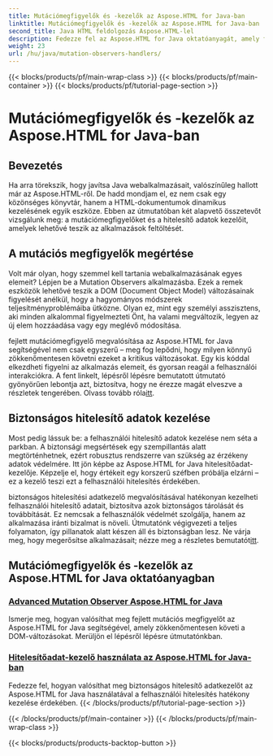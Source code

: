 ```yaml
---
title: Mutációmegfigyelők és -kezelők az Aspose.HTML for Java-ban
linktitle: Mutációmegfigyelők és -kezelők az Aspose.HTML for Java-ban
second_title: Java HTML feldolgozás Aspose.HTML-lel
description: Fedezze fel az Aspose.HTML for Java oktatóanyagát, amely fejlett mutációmegfigyelőket és biztonságos hitelesítőadat-kezelőket tartalmaz a webalkalmazások fejlesztéséhez.
weight: 23
url: /hu/java/mutation-observers-handlers/
---
```


{{< blocks/products/pf/main-wrap-class >}}
{{< blocks/products/pf/main-container >}}
{{< blocks/products/pf/tutorial-page-section >}}

# Mutációmegfigyelők és -kezelők az Aspose.HTML for Java-ban

## Bevezetés

Ha arra törekszik, hogy javítsa Java webalkalmazásait, valószínűleg hallott már az Aspose.HTML-ről. De hadd mondjam el, ez nem csak egy közönséges könyvtár, hanem a HTML-dokumentumok dinamikus kezelésének egyik eszköze. Ebben az útmutatóban két alapvető összetevőt vizsgálunk meg: a mutációmegfigyelőket és a hitelesítő adatok kezelőit, amelyek lehetővé teszik az alkalmazások feltöltését. 

## A mutációs megfigyelők megértése

Volt már olyan, hogy szemmel kell tartania webalkalmazásának egyes elemeit? Lépjen be a Mutation Observers alkalmazásba. Ezek a remek eszközök lehetővé teszik a DOM (Document Object Model) változásainak figyelését anélkül, hogy a hagyományos módszerek teljesítményproblémáiba ütközne. Olyan ez, mint egy személyi asszisztens, aki minden alkalommal figyelmezteti Önt, ha valami megváltozik, legyen az új elem hozzáadása vagy egy meglévő módosítása. 

 fejlett mutációmegfigyelő megvalósítása az Aspose.HTML for Java segítségével nem csak egyszerű – meg fog lepődni, hogy milyen könnyű zökkenőmentesen követni ezeket a kritikus változásokat. Egy kis kóddal elkezdheti figyelni az alkalmazás elemeit, és gyorsan reagál a felhasználói interakciókra. A fent linkelt, lépésről lépésre bemutatott útmutató gyönyörűen lebontja azt, biztosítva, hogy ne érezze magát elveszve a részletek tengerében. Olvass tovább róla[itt](./mutation-observer/).

## Biztonságos hitelesítő adatok kezelése

Most pedig lássuk be: a felhasználói hitelesítő adatok kezelése nem séta a parkban. A biztonsági megsértések egy szempillantás alatt megtörténhetnek, ezért robusztus rendszerre van szükség az érzékeny adatok védelmére. Itt jön képbe az Aspose.HTML for Java hitelesítőadat-kezelője. Képzelje el, hogy értékeit egy korszerű széfben próbálja elzárni – ez a kezelő teszi ezt a felhasználói hitelesítés érdekében.

 biztonságos hitelesítési adatkezelő megvalósításával hatékonyan kezelheti felhasználói hitelesítő adatait, biztosítva azok biztonságos tárolását és továbbítását. Ez nemcsak a felhasználók védelmét szolgálja, hanem az alkalmazása iránti bizalmat is növeli. Útmutatónk végigvezeti a teljes folyamaton, így pillanatok alatt készen áll és biztonságban lesz. Ne várja meg, hogy megerősítse alkalmazásait; nézze meg a részletes bemutatót[itt](./credential-handler/).

## Mutációmegfigyelők és -kezelők az Aspose.HTML for Java oktatóanyagban
### [Advanced Mutation Observer Aspose.HTML for Java](./mutation-observer/)
Ismerje meg, hogyan valósíthat meg fejlett mutációs megfigyelőt az Aspose.HTML for Java segítségével, amely zökkenőmentesen követi a DOM-változásokat. Merüljön el lépésről lépésre útmutatónkban.
### [Hitelesítőadat-kezelő használata az Aspose.HTML for Java-ban](./credential-handler/)
Fedezze fel, hogyan valósíthat meg biztonságos hitelesítő adatkezelőt az Aspose.HTML for Java használatával a felhasználói hitelesítés hatékony kezelése érdekében.
{{< /blocks/products/pf/tutorial-page-section >}}

{{< /blocks/products/pf/main-container >}}
{{< /blocks/products/pf/main-wrap-class >}}

{{< blocks/products/products-backtop-button >}}
